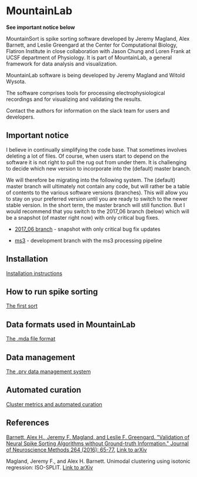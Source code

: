 # MountainLab

**See important notice below**

MountainSort is spike sorting software developed by Jeremy Magland, Alex Barnett, and Leslie Greengard at the Center for Computational Biology, Flatiron Institute in close collaboration with Jason Chung and Loren Frank at UCSF department of Physiology. It is part of MountainLab, a general framework for data analysis and visualization.

MountainLab software is being developed by Jeremy Magland and Witold Wysota.

The software comprises tools for processing electrophysiological recordings and for visualizing and validating the results.

Contact the authors for information on the slack team for users and developers.

## Important notice ##
I believe in continually simplifying the code base. That sometimes involves deleting a lot of files. Of course, when users start to depend on the software it is not right to pull the rug out from under them. It is challenging to decide which new version to incorporate into the (default) master branch.

We will therefore be migrating into the following system. The (default) master branch will ultimately not contain any code, but will rather be a table of contents to the various software versions (branches). This will allow you to stay on your preferred version until you are ready to switch to the newer stable version. In the short term, the master branch will still function. But I would recommend that you switch to the 2017_06 branch (below) which will be a snapshot (of master right now) with only critical bug fixes.

* [2017_06 branch](https://github.com/magland/mountainlab/tree/2017_06) - snapshot with only critical bug fix updates

* [ms3](https://github.com/magland/mountainlab/tree/ms3) - development branch with the ms3 processing pipeline


## Installation

[Installation instructions](doc/installation.md)

## How to run spike sorting

[The first sort](doc/the_first_sort.md)

## Data formats used in MountainLab

[The .mda file format](doc/mda_format.md)

## Data management

[The .prv data management system](doc/prv_system.md)

## Automated curation

[Cluster metrics and automated curation](doc/metrics_automated_curation.md)

## References

[Barnett, Alex H., Jeremy F. Magland, and Leslie F. Greengard. "Validation of Neural Spike Sorting Algorithms without Ground-truth Information." Journal of Neuroscience Methods 264 (2016): 65-77.](http://www.ncbi.nlm.nih.gov/pubmed/26930629) [Link to arXiv](http://arxiv.org/abs/1508.06936)

Magland, Jeremy F., and Alex H. Barnett. Unimodal clustering using isotonic regression: ISO-SPLIT. [Link to arXiv](http://arxiv.org/abs/1508.04841)

